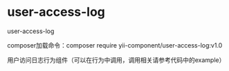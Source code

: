 # user-access-log 
user-access-log

composer加载命令：composer require yii-component/user-access-log:v1.0

用户访问日志行为组件（可以在行为中调用，调用相关请参考代码中的example）
